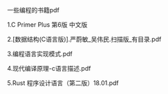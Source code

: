 一些编程的书籍pdf

1.C Primer Plus 第6版 中文版

2.[数据结构(C语言版)].严蔚敏_吴伟民.扫描版_有目录.pdf

3.编程语言实现模式.pdf

4.现代编译原理-c语言描述.pdf

5.Rust 程序设计语言（第二版）18.01.pdf
